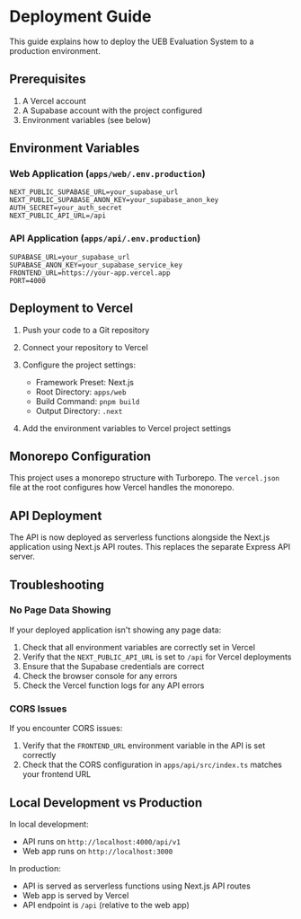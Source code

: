 # Deployment Guide

This guide explains how to deploy the UEB Evaluation System to a production environment.

## Prerequisites

1. A Vercel account
2. A Supabase account with the project configured
3. Environment variables (see below)

## Environment Variables

### Web Application (`apps/web/.env.production`)

```env
NEXT_PUBLIC_SUPABASE_URL=your_supabase_url
NEXT_PUBLIC_SUPABASE_ANON_KEY=your_supabase_anon_key
AUTH_SECRET=your_auth_secret
NEXT_PUBLIC_API_URL=/api
```

### API Application (`apps/api/.env.production`)

```env
SUPABASE_URL=your_supabase_url
SUPABASE_ANON_KEY=your_supabase_service_key
FRONTEND_URL=https://your-app.vercel.app
PORT=4000
```

## Deployment to Vercel

1. Push your code to a Git repository
2. Connect your repository to Vercel
3. Configure the project settings:
   - Framework Preset: Next.js
   - Root Directory: `apps/web`
   - Build Command: `pnpm build`
   - Output Directory: `.next`

4. Add the environment variables to Vercel project settings

## Monorepo Configuration

This project uses a monorepo structure with Turborepo. The `vercel.json` file at the root configures how Vercel handles the monorepo.

## API Deployment

The API is now deployed as serverless functions alongside the Next.js application using Next.js API routes. This replaces the separate Express API server.

## Troubleshooting

### No Page Data Showing

If your deployed application isn't showing any page data:

1. Check that all environment variables are correctly set in Vercel
2. Verify that the `NEXT_PUBLIC_API_URL` is set to `/api` for Vercel deployments
3. Ensure that the Supabase credentials are correct
4. Check the browser console for any errors
5. Check the Vercel function logs for any API errors

### CORS Issues

If you encounter CORS issues:

1. Verify that the `FRONTEND_URL` environment variable in the API is set correctly
2. Check that the CORS configuration in `apps/api/src/index.ts` matches your frontend URL

## Local Development vs Production

In local development:

- API runs on `http://localhost:4000/api/v1`
- Web app runs on `http://localhost:3000`

In production:

- API is served as serverless functions using Next.js API routes
- Web app is served by Vercel
- API endpoint is `/api` (relative to the web app)

